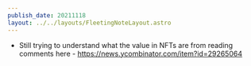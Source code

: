 ```yaml
---
publish_date: 20211118    
layout: ../../layouts/FleetingNoteLayout.astro
---
```

- Still trying to understand what the value in NFTs are from reading comments here - https://news.ycombinator.com/item?id=29265064
